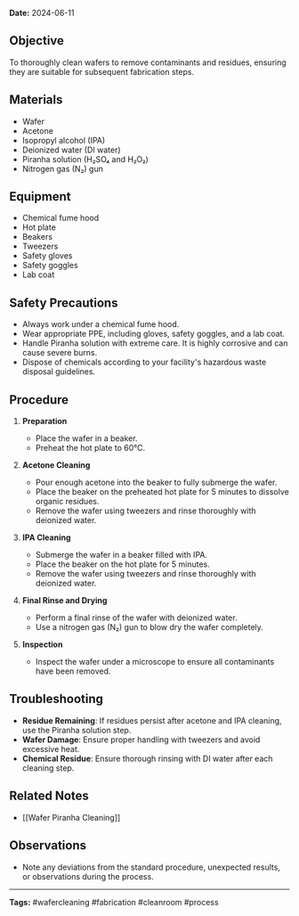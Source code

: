 
**Date:** 2024-06-11

## Objective
To thoroughly clean wafers to remove contaminants and residues, ensuring they are suitable for subsequent fabrication steps.

## Materials
- Wafer
- Acetone
- Isopropyl alcohol (IPA)
- Deionized water (DI water)
- Piranha solution (H₂SO₄ and H₂O₂)
- Nitrogen gas (N₂) gun

## Equipment
- Chemical fume hood
- Hot plate
- Beakers
- Tweezers
- Safety gloves
- Safety goggles
- Lab coat

## Safety Precautions
- Always work under a chemical fume hood.
- Wear appropriate PPE, including gloves, safety goggles, and a lab coat.
- Handle Piranha solution with extreme care. It is highly corrosive and can cause severe burns.
- Dispose of chemicals according to your facility's hazardous waste disposal guidelines.

## Procedure
1. **Preparation**
    - Place the wafer in a beaker.
    - Preheat the hot plate to 60°C.

2. **Acetone Cleaning**
    - Pour enough acetone into the beaker to fully submerge the wafer.
    - Place the beaker on the preheated hot plate for 5 minutes to dissolve organic residues.
    - Remove the wafer using tweezers and rinse thoroughly with deionized water.

3. **IPA Cleaning**
    - Submerge the wafer in a beaker filled with IPA.
    - Place the beaker on the hot plate for 5 minutes.
    - Remove the wafer using tweezers and rinse thoroughly with deionized water.

4. **Final Rinse and Drying**
    - Perform a final rinse of the wafer with deionized water.
    - Use a nitrogen gas (N₂) gun to blow dry the wafer completely.

5. **Inspection**
    - Inspect the wafer under a microscope to ensure all contaminants have been removed.

## Troubleshooting
- **Residue Remaining**: If residues persist after acetone and IPA cleaning, use the Piranha solution step.
- **Wafer Damage**: Ensure proper handling with tweezers and avoid excessive heat.
- **Chemical Residue**: Ensure thorough rinsing with DI water after each cleaning step.

## Related Notes
- [[Wafer Piranha Cleaning]]

## Observations
- Note any deviations from the standard procedure, unexpected results, or observations during the process.

---

**Tags:** #wafercleaning #fabrication #cleanroom #process
